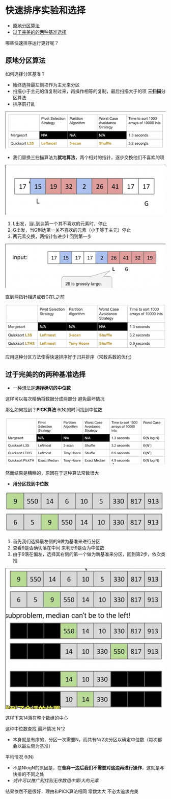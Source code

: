 # 快速排序实验和选择
 
* [原地分区算法](#原地分区算法)
* [过于完美的的两种基准选择](#过于完美的的两种基准选择)

哪些快速排序运行更好呢？

## 原地分区算法

如何选择分区基准？

* 始终选择最左侧项作为主元来分区
* 扫描小于主元的值复制过来，再操作相等的复制，最后扫描大于的项 **三扫描**分区算法
* 排序前打乱

![](img/9f926321.png)

* 我们替换三扫描算法为**就地算法**，两个相对的指针，逐步交换他们不喜欢的项

![](img/4943b6f6.png)

1. L出发，当L到达第一个其不喜欢的元素时，停止
2. G出发，当G到达第一关不喜欢的元素（小于等于主元）停止
3. 两元素交换，两指针各进步1 回到第一步

![](img/3f53e290.png)

直到两指针相遇或者G在L之前

![](img/2c236152.png)

应用这种分区方法使得快速排序好于归并排序（常数系数的优化)

## 过于完美的的两种基准选择

* 一种想法是**选择确切的中位数**

这样可以每次精确将数据分成两部分 避免最坏情况

那么如何找到？**PICK算法** θ(N)的时间找到中位数

![](img/0a7dd7c4.png)

然而结果是糟糕的，原因在于这种算法常数很大

* **用分区找到中位数**

![](img/5247b7c3.png)

1. 首先我们选择最左侧的9做为基准来进行分区
2. 查看9是否确切落在中间 来判断9是否为中位数
3. 由于9落在偏左，选择其右侧的第一个做为新基准来分区，回到第2步，依次类推

![](img/f71b3c9c.png)

这样下来14落在整个数组的中心

这种中位数查找 最坏情况 N^2

* 本身就是有序的，分区一次需要N，而共有N/2次分区以确定中位数（每次都会以最左侧为基准）

平均情况 θ(N)

* 不是NlogN的原因是，在**舍弃一边后我们不需要对这边再进行操作**，这就是与快排的不同之处
* *或许可以推广到找到无序数组中第i大的元素*

结果依然不是很好，理由和PICK算法相同 常数太大 不必太追求完美
